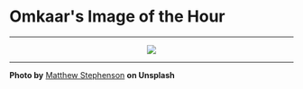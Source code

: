 # Omkaar's Image of the Hour

---

<div align="center">

<a href="https://unsplash.com/photos/snow-covered-mountains-in-the-hazy-distance-X5nWClg-dY4">
  <img src="https://images.unsplash.com/photo-1748452478615-6f417bc4d29e?crop=entropy&cs=tinysrgb&fit=max&fm=jpg&ixid=M3w3NjA2Nzh8MHwxfHJhbmRvbXx8fHx8fHx8fDE3NTAwOTY4MDB8&ixlib=rb-4.1.0&q=80&w=1080" style="max-width:100%; height:auto;">
</a>



</div>

---

**Photo by** [Matthew Stephenson](https://unsplash.com/@matthewryanstephenson) **on Unsplash**
